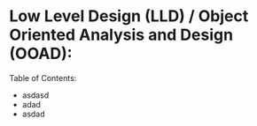 # Low Level Design (LLD) / Object Oriented Analysis and Design (OOAD):

Table of Contents:
- asdasd
- adad 
- asdad
